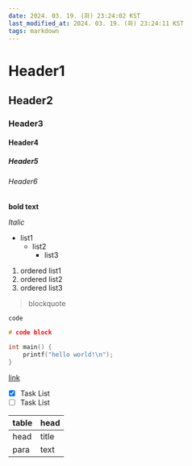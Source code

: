 ```yaml
---
date: 2024. 03. 19. (화) 23:24:02 KST
last_modified_at: 2024. 03. 19. (화) 23:24:11 KST
tags: markdown
---
```


# Header1
## Header2
### Header3
#### Header4
##### Header5
###### Header6

**bold text**

*Italic*

* list1
	- list2
		+ list3

1. ordered list1
2. ordered list2
3. ordered list3

> blockquote

`code`

```c
# code block

int main() {
	printf("hello world!\n");
}

```

[link](https://github.com/vimwiki/vimwiki)


- [x] Task List
- [ ] Task List

| table | head  |
| ----  | ----  |
| head  | title |
| para  | text  |


